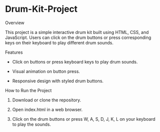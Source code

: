 # Drum-Kit-Project

Overview

This project is a simple interactive drum kit built using HTML, CSS, and JavaScript. 
Users can click on the drum buttons or press corresponding keys on their keyboard to play different drum sounds.

Features

- Click on buttons or press keyboard keys to play drum sounds.

- Visual animation on button press.

- Responsive design with styled drum buttons.


How to Run the Project

1. Download or clone the repository.

2. Open index.html in a web browser.

3. Click on the drum buttons or press W, A, S, D, J, K, L on your keyboard to play the sounds.
